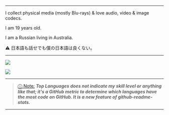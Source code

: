 _____________________________________________________________________________________________________________
I collect physical media (mostly Blu-rays) & love audio, video & image codecs.

I am 19 years old.

I am a Russian living in Australia.

⚠ 日本語も話せでも僕の日本語は良くない。
_____________________________________________________________________________________________________________

<picture>
<source 
  srcset="https://github-readme-stats.vercel.app/api?username=knewest&show_icons=true&theme=dark"
  media="(prefers-color-scheme: dark)"
/>
<source
  srcset="https://github-readme-stats.vercel.app/api?username=knewest&show_icons=true"
  media="(prefers-color-scheme: dark), (prefers-color-scheme: no-preference)"
/>
<img src="https://github-readme-stats.vercel.app/api?username=knewest&show_icons=true" />
</picture>

<source 
  srcset="https://github-readme-stats.vercel.app/api/top-langs/?username=knewest&langs_count=8&layout=compact&theme=dark"
  media="(prefers-color-scheme: dark)"
/>
<source
  srcset="https://github-readme-stats.vercel.app/api/top-langs/?username=knewest&langs_count=8&layout=compact&theme=dark"
  media="(prefers-color-scheme: dark), (prefers-color-scheme: no-preference)"
/>
<img src="https://github-readme-stats.vercel.app/api/top-langs/?username=knewest&langs_count=8&layout=compact&theme=dark" />
</picture> 

_____________________________________________________________________________________________________________

> [ⓘ Note:]() ***Top Languages does not indicate my skill level or anything like that; it's a GitHub metric to determine which languages have the most code on GitHub. It is a new feature of github-readme-stats.***  
_____________________________________________________________________________________________________________
